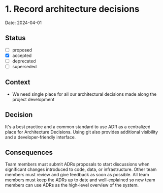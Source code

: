 # 1. Record architecture decisions

Date: 2024-04-01

## Status

- [ ] proposed
- [x] accepted
- [ ] deprecated
- [ ] superseded

## Context

- We need single place for all our architectural decisions made along the project development

## Decision

It's a best practice and a common standard to use ADR as a centralized place for Architecture Decisions. Using git also provides additional visibility and a developer-friendly interface.

## Consequences

Team members must submit ADRs proposals to start discussions when significant changes introduced to code, data, or infrastructure.
Other team members must review and give feedback as soon as possible.
All team members must keep the ADRs up to date and well-explained so new team members can use ADRs as the high-level overview of the system.
